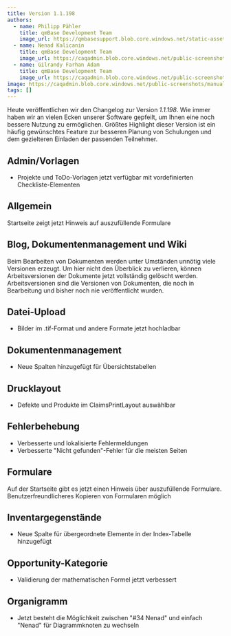 ```yaml
---
title: Version 1.1.198
authors:
  - name: Philipp Pähler
    title: qmBase Development Team
    image_url: https://qmbasesupport.blob.core.windows.net/static-assets/img/persons/paehler_round.png
  - name: Nenad Kalicanin
    title: qmBase Development Team
    image_url: https://caqadmin.blob.core.windows.net/public-screenshots/manual-screenshots/nenad-profilePicture.jpg
  - name: Gilrandy Farhan Adam
    title: qmBase Development Team
    image_url: https://caqadmin.blob.core.windows.net/public-screenshots/manual-screenshots/gilrand-profile-picture.jpg
image: https://caqadmin.blob.core.windows.net/public-screenshots/manual-screenshots/Screenshot%202023-11-15_crm_rating.png
tags: []
---
```


Heute veröffentlichen wir den Changelog zur Version _1.1.198_. Wie immer haben wir an vielen Ecken unserer Software gepfeilt, um Ihnen eine noch bessere Nutzung zu ermöglichen.
Größtes Highlight dieser Version ist ein häufig gewünschtes Feature zur besseren Planung von Schulungen und dem gezielteren Einladen der passenden Teilnehmer.

<!--truncate-->

## Admin/Vorlagen

- Projekte und ToDo-Vorlagen jetzt verfügbar mit vordefinierten Checkliste-Elementen

## Allgemein

Startseite zeigt jetzt Hinweis auf auszufüllende Formulare

## Blog, Dokumentenmanagement und Wiki

Beim Bearbeiten von Dokumenten werden unter Umständen unnötig viele Versionen erzeugt. Um hier nicht den Überblick zu verlieren,
können Arbeitsversionen der Dokumente jetzt vollständig gelöscht werden.
Arbeitsversionen sind die Versionen von Dokumenten, die noch in Bearbeitung und bisher noch nie veröffentlicht wurden.

## Datei-Upload

- Bilder im .tif-Format und andere Formate jetzt hochladbar

## Dokumentenmanagement

- Neue Spalten hinzugefügt für Übersichtstabellen

## Drucklayout

- Defekte und Produkte im ClaimsPrintLayout auswählbar

## Fehlerbehebung

- Verbesserte und lokalisierte Fehlermeldungen
- Verbesserte "Nicht gefunden"-Fehler für die meisten Seiten

## Formulare

Auf der Startseite gibt es jetzt einen Hinweis über auszufüllende Formulare.
Benutzerfreundlicheres Kopieren von Formularen möglich

## Inventargegenstände

- Neue Spalte für übergeordnete Elemente in der Index-Tabelle hinzugefügt

## Opportunity-Kategorie

- Validierung der mathematischen Formel jetzt verbessert

## Organigramm

- Jetzt besteht die Möglichkeit zwischen "#34 Nenad" und einfach "Nenad" für Diagrammknoten zu wechseln
